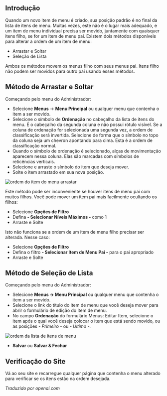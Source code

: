 <!-- Filename: J4.x:Menu_Item_Order / Display title: Ordem de Itens do Menu -->

## Introdução

Quando um novo item de menu é criado, sua posição padrão é no final da lista de itens de menu. Muitas vezes, este não é o lugar mais adequado, e um item de menu individual precisa ser movido, juntamente com quaisquer itens filho, se for um item de menu pai. Existem dois métodos disponíveis para alterar a ordem de um item de menu:

- Arrastar e Soltar
- Seleção de Lista

Ambos os métodos movem os menus filho com seus menus pai. Itens filho não podem ser movidos para outro pai usando esses métodos.

## Método de Arrastar e Soltar

Começando pelo menu do Administrador:

- Selecione **Menus** → **Menu Principal** ou qualquer menu que contenha o item a ser movido.
- Selecione o símbolo de **Ordenação** no cabeçalho da lista de itens do menu. É o cabeçalho da segunda coluna e não possui rótulo visível. Se a coluna de ordenação for selecionada uma segunda vez, a ordem de classificação será invertida. Selecione de forma que o símbolo no topo da coluna seja um chevron apontando para cima. Esta é a ordem de classificação normal.
- Quando o símbolo de ordenação é selecionado, alças de movimentação aparecem nessa coluna. Elas são marcadas com símbolos de reticências verticais.
- Selecione e arraste o símbolo do item que deseja mover.
- Solte o item arrastado em sua nova posição.

![ordem do item do menu arrastar](../../../en/images/menus/menus-menu-item-order-drag.png)

Este método pode ser inconveniente se houver itens de menu pai com muitos filhos. Você pode mover um item pai mais facilmente ocultando os filhos:

- Selecione **Opções de Filtro**
- Defina **- Selecionar Níveis Máximos -** como 1
- Arraste e Solte

Isto não funciona se a ordem de um item de menu filho precisar ser alterada. Nesse caso:

- Selecione **Opções de Filtro**
- Defina o filtro **- Selecionar Item de Menu Pai -** para o pai apropriado
- Arraste e Solte

## Método de Seleção de Lista

Começando pelo menu do Administrador:

- Selecione **Menus → Menu Principal** ou qualquer menu que contenha o item
  a ser movido.
- Selecione o link do título do item de menu que você deseja mover para abrir o
  formulário de edição do item de menu.
- No campo **Ordenação** do formulário Menus: Editar Item, selecione o item após
  o qual você deseja colocar o item que está sendo movido, ou as posições *- Primeiro -* ou
  *- Último -*.

![ordem da lista de itens de menu](../../../en/images/menus/menus-menu-item-order-list.png)

- **Salvar** ou **Salvar & Fechar**

## Verificação do Site

Vá ao seu site e recarregue qualquer página que contenha o menu alterado para verificar se os itens estão na ordem desejada.

*Traduzido por openai.com*  

